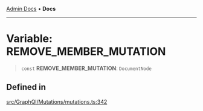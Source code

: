 [Admin Docs](/) • **Docs**

***

# Variable: REMOVE\_MEMBER\_MUTATION

> `const` **REMOVE\_MEMBER\_MUTATION**: `DocumentNode`

## Defined in

[src/GraphQl/Mutations/mutations.ts:342](https://github.com/PalisadoesFoundation/talawa-admin/blob/main/src/GraphQl/Mutations/mutations.ts#L342)
